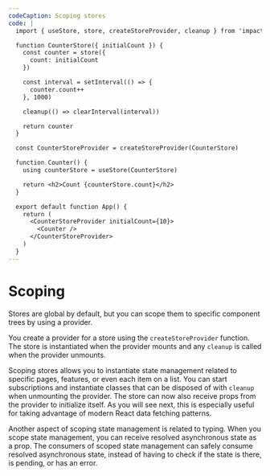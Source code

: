 ```yaml
---
codeCaption: Scoping stores
code: |
  import { useStore, store, createStoreProvider, cleanup } from 'impact-react'

  function CounterStore({ initialCount }) {
    const counter = store({
      count: initialCount
    })

    const interval = setInterval(() => {
      counter.count++
    }, 1000)

    cleanup(() => clearInterval(interval))

    return counter
  }

  const CounterStoreProvider = createStoreProvider(CounterStore)

  function Counter() {
    using counterStore = useStore(CounterStore)

    return <h2>Count {counterStore.count}</h2>
  }

  export default function App() {
    return (
      <CounterStoreProvider initialCount={10}>
        <Counter />
      </CounterStoreProvider>
    )
  }
---
```


# Scoping

<ClientOnly>
 <Playground />
</ClientOnly>

Stores are global by default, but you can scope them to specific component trees by using a provider.

You create a provider for a store using the `createStoreProvider` function. The store is instantiated when the provider mounts and any `cleanup` is called when the provider unmounts.

Scoping stores allows you to instantiate state management related to specific pages, features, or even each item on a list. You can start subscriptions and instantiate classes that can be disposed of with `cleanup` when unmounting the provider. The store can now also receive props from the provider to initialize itself. As you will see next, this is especially useful for taking advantage of modern React data fetching patterns.

Another aspect of scoping state management is related to typing. When you scope state management, you can receive resolved asynchronous state as a prop. The consumers of scoped state management can safely consume resolved asynchronous state, instead of having to check if the state is there, is pending, or has an error.
